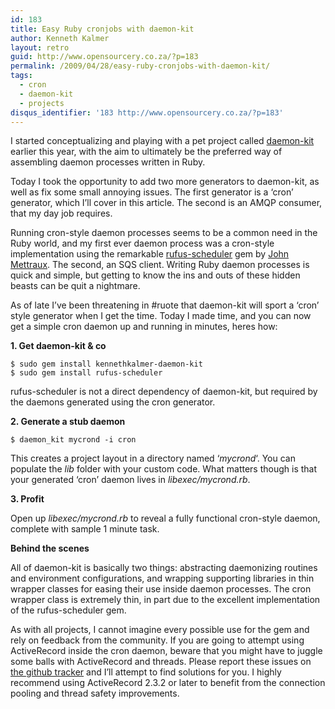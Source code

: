 ```yaml
---
id: 183
title: Easy Ruby cronjobs with daemon-kit
author: Kenneth Kalmer
layout: retro
guid: http://www.opensourcery.co.za/?p=183
permalink: /2009/04/28/easy-ruby-cronjobs-with-daemon-kit/
tags:
  - cron
  - daemon-kit
  - projects
disqus_identifier: '183 http://www.opensourcery.co.za/?p=183'
---
```


I started conceptualizing and playing with a pet project called [daemon-kit][1] earlier this year, with the aim to ultimately be the preferred way of assembling daemon processes written in Ruby.

Today I took the opportunity to add two more generators to daemon-kit, as well as fix some small annoying issues. The first generator is a &#8216;cron&#8217; generator, which I&#8217;ll cover in this article. The second is an AMQP consumer, that my day job requires.

Running cron-style daemon processes seems to be a common need in the Ruby world, and my first ever daemon process was a cron-style implementation using the remarkable [rufus-scheduler][2] gem by [John Mettraux][3]. The second, an SQS client. Writing Ruby daemon processes is quick and simple, but getting to know the ins and outs of these hidden beasts can be quit a nightmare.

As of late I&#8217;ve been threatening in #ruote that daemon-kit will sport a &#8216;cron&#8217; style generator when I get the time. Today I made time, and you can now get a simple cron daemon up and running in minutes, heres how:

**1. Get daemon-kit & co**

~~~
$ sudo gem install kennethkalmer-daemon-kit
$ sudo gem install rufus-scheduler
~~~

rufus-scheduler is not a direct dependency of daemon-kit, but required by the daemons generated using the cron generator.

**2. Generate a stub daemon**

~~~
$ daemon_kit mycrond -i cron
~~~

This creates a project layout in a directory named &#8216;*mycrond*&#8216;. You can populate the *lib* folder with your custom code. What matters though is that your generated &#8216;cron&#8217; daemon lives in *libexec/mycrond.rb*.

**3. Profit**

Open up *libexec/mycrond.rb* to reveal a fully functional cron-style daemon, complete with sample 1 minute task.

**Behind the scenes**

All of daemon-kit is basically two things: abstracting daemonizing routines and environment configurations, and wrapping supporting libraries in thin wrapper classes for easing their use inside daemon processes. The cron wrapper class is extremely thin, in part due to the excellent implementation of the rufus-scheduler gem.

As with all projects, I cannot imagine every possible use for the gem and rely on feedback from the community. If you are going to attempt using ActiveRecord inside the cron daemon, beware that you might have to juggle some balls with ActiveRecord and threads. Please report these issues on [the github tracker][4] and I&#8217;ll attempt to find solutions for you. I highly recommend using ActiveRecord 2.3.2 or later to benefit from the connection pooling and thread safety improvements.

 [1]: http://github.com/kennethkalmer/daemon-kit
 [2]: http://github.com/jmettraux/rufus-scheduler
 [3]: http://jmettraux.wordpress.com/
 [4]: http://github.com/kennethkalmer/daemon-kit/issues
